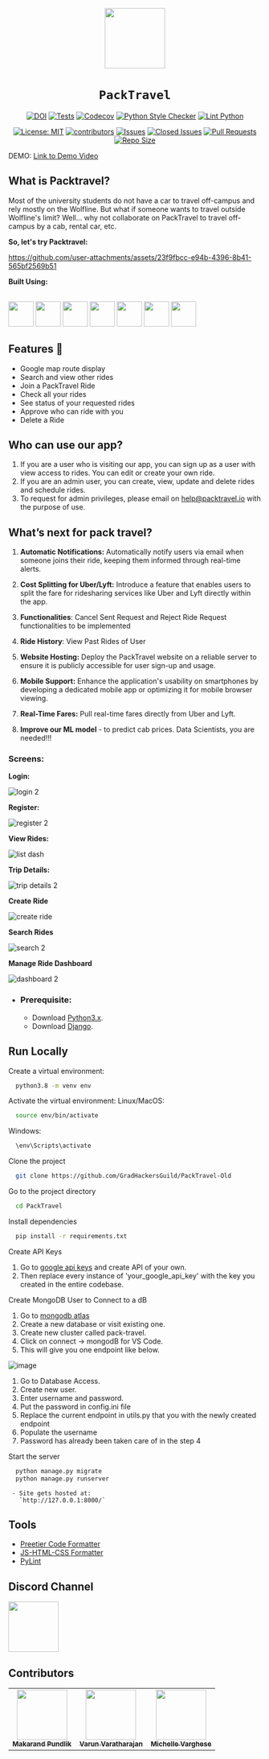 <div align="center">

<img style="width: 120px; height: 120px;" src="./images/wolf2.svg"></img>
# `PackTravel`



[![DOI](https://zenodo.org/badge/879310431.svg)](https://doi.org/10.5281/zenodo.14020210)
[![Tests](https://github.com/brianhhuynh38/PackTravel/actions/workflows/run_test_cases.yml/badge.svg)](https://github.com/brianhhuynh38/PackTravel/actions/workflows/run_test_cases.yml)
[![Codecov](https://codecov.io/gh/brianhhuynh38/PackTravel/branch/main_new/graph/badge.svg)](https://codecov.io/gh/brianhhuynh38/PackTravel)
[![Python Style Checker](https://github.com/brianhhuynh38/PackTravel/actions/workflows/python_style_checker.yml/badge.svg)](https://github.com/brianhhuynh38/PackTravel/actions/workflows/python_style_checker.yml)
[![Lint Python](https://github.com/brianhhuynh38/PackTravel/actions/workflows/pylint.yml/badge.svg)](https://github.com/brianhhuynh38/PackTravel/actions/workflows/pylint.yml)

[![License: MIT](https://img.shields.io/badge/License-MIT-yellow.svg?style=for-the-badge)](https://opensource.org/licenses/MIT) 
[![contributors](https://img.shields.io/github/contributors/brianhhuynh38/PackTravel?style=for-the-badge)](https://github.com/brianhhuynh38/PackTravel/graphs/contributors)
[![Issues](https://img.shields.io/github/issues/brianhhuynh38/PackTravel?style=for-the-badge)](https://github.com/brianhhuynh38/PackTravel/issues)
[![Closed Issues](https://img.shields.io/github/issues-closed-raw/brianhhuynh38/PackTravel?style=for-the-badge)](https://github.com/brianhhuynh38/PackTravel/issues?q=is%3Aissue+is%3Aclosed)
[![Pull Requests](https://img.shields.io/github/issues-pr/brianhhuynh38/PackTravel?style=for-the-badge)](https://github.com/brianhhuynh38/PackTravel/pulls)
[![Repo Size](https://img.shields.io/github/repo-size/brianhhuynh38/PackTravel?style=for-the-badge)](https://github.com/brianhhuynh38/PackTravel)


</div>
DEMO: <a href="https://drive.google.com/drive/u/3/folders/17D7UdbXRUxfWHnkc3N5_KJEVKsNOitFJ" target="_blank">Link to Demo Video</a>


<h2>What is Packtravel?</h2>

Most of the university students do not have a car to travel off-campus and rely mostly on the Wolfline. But what if someone wants to travel outside Wolfline's limit? Well... why not collaborate on PackTravel to travel off-campus by a cab, rental car, etc.

**So, let's try Packtravel:**

https://github.com/user-attachments/assets/23f9fbcc-e94b-4396-8b41-565bf2569b51


**Built Using:**

</br>
<code><a href="https://www.python.org/" target="_blank"><img height="50" src="https://user-images.githubusercontent.com/111834635/194173533-37cd4997-55f3-4bb1-87bd-1a16a3af53aa.png"></a></code>
<code><a href="https://www.djangoproject.com/" target="_blank"><img height="50" src="https://user-images.githubusercontent.com/111834635/194172149-ff6a56be-3025-4d2c-8cdb-b9a7e3f87259.png"></a></code>
<code><a href="https://www.mongodb.com/" target="_blank"><img height="50" src="https://user-images.githubusercontent.com/111834635/194173280-628ecfc0-21ae-4870-8e22-711e6da83820.png"></a></code>
<code><a href="https://developer.mozilla.org/en-US/docs/Glossary/HTML5" target="_blank"><img height="50" src="https://www.vectorlogo.zone/logos/w3_html5/w3_html5-ar21.svg"></a></code>
<code><a href="https://developer.mozilla.org/en-US/docs/Web/CSS" target="_blank"><img height="50" src="https://www.vectorlogo.zone/logos/w3_css/w3_css-ar21.svg"></a></code>
<code><a href="https://www.javascript.com/" target="_blank"><img height="50" src="https://www.vectorlogo.zone/logos/javascript/javascript-ar21.svg"></a></code>
<code><a href="https://getbootstrap.com/" target="_blank"><img height="50" src="https://www.vectorlogo.zone/logos/getbootstrap/getbootstrap-ar21.svg"></a></code>


<h2>Features 💎 </h2>

<ul>
  <li>Google map route display</li>
  <li>Search and view other rides</li>
  <li>Join a PackTravel Ride</li>
  <li>Check all your rides</li>
  <li>See status of your requested rides</li> 
  <li>Approve who can ride with you</li>
  <li> Delete a Ride</li>
  
</ul>


<h2> Who can use our app?</h2>

  1. If you are a user who is visiting our app, you can sign up as a user with view access to rides. You can edit or create your own ride.
  2. If you are an admin user, you can create, view, update and delete rides and schedule rides.
  3. To request for admin privileges, please email on help@packtravel.io with the purpose of use. 

<h2>What’s next for pack travel?</h2>

1. **Automatic Notifications:** Automatically notify users via email when someone joins their ride, keeping them informed through real-time alerts.

2. **Cost Splitting for Uber/Lyft:** Introduce a feature that enables users to split the fare for ridesharing services like Uber and Lyft directly within the app.

3. **Functionalities**: Cancel Sent Request and Reject Ride Request functionalities to be implemented

4. **Ride History**: View Past Rides of User

5. **Website Hosting:** Deploy the PackTravel website on a reliable server to ensure it is publicly accessible for user sign-up and usage.

6. **Mobile Support:** Enhance the application's usability on smartphones by developing a dedicated mobile app or optimizing it for mobile browser viewing.

7. **Real-Time Fares:** Pull real-time fares directly from Uber and Lyft.

8. **Improve our ML model** - to predict cab prices. Data Scientists, you are needed!!!


<h3>Screens:</h3>

**Login:**

![login 2](https://github.com/user-attachments/assets/157dc17c-a4c1-498a-98f2-5c903ca56763)

**Register:**

![register 2](https://github.com/user-attachments/assets/6a230927-5f47-4c35-9da4-679c2aee8281)

**View Rides:**

![list dash](https://github.com/user-attachments/assets/1b173444-a40f-419e-9ffa-44a7bd145bac)

**Trip Details:**

![trip details 2](https://github.com/user-attachments/assets/981a42de-dde7-4294-abe5-5f2f4fbae59d)

**Create Ride**

![create ride](https://github.com/user-attachments/assets/26e7503f-a9f0-4cb9-8af0-64ceedf4d498)

**Search Rides**

![search 2](https://github.com/user-attachments/assets/5c918ca1-df5e-41c3-8656-c5e9d6b1d6f5)

**Manage Ride Dashboard**

![dashboard 2](https://github.com/user-attachments/assets/85025d8e-612f-489b-a9ce-bd23033913d4)

  - ### Prerequisite:
      - Download [Python3.x](https://www.python.org/downloads/release/python-380/).
      - Download [Django](https://docs.djangoproject.com/en/4.1/topics/install/).

   ## Run Locally

Create a virtual environment:

```bash
  python3.8 -m venv env
```

Activate the virtual environment:
Linux/MacOS:
```bash
  source env/bin/activate
```
Windows:
```bash
  \env\Scripts\activate
```

Clone the project

```bash
  git clone https://github.com/GradHackersGuild/PackTravel-Old
```

Go to the project directory

```bash
  cd PackTravel
```

Install dependencies

```bash 
  pip install -r requirements.txt
```

Create API Keys
1) Go to [google api keys](https://developers.google.com/maps/documentation/embed/get-api-key) and create API of your own. 
2) Then replace every instance of 'your_google_api_key' with the key you created in the entire codebase. 

Create MongoDB User to Connect to a dB 
1) Go to [mongodb atlas](https://cloud.mongodb.com/)
2) Create a new database or visit existing one.
3) Create new cluster called pack-travel.
4) Click on connect -> mongodB for VS Code.
5) This will give you one endpoint like below.

![image](https://github.com/user-attachments/assets/b39e2ba4-26e8-4071-a989-f62e0acb42f6)

1) Go to Database Access.
2) Create new user.
3) Enter username and password.
4) Put the password in config.ini file
5) Replace the current endpoint in utils.py that you with the newly created endpoint
6) Populate the username
7) Password has already been taken care of in the step 4 
 

Start the server

```bash
  python manage.py migrate
  python manage.py runserver
```

     - Site gets hosted at:
       `http://127.0.0.1:8000/`
       
## Tools
- [Preetier Code Formatter](https://marketplace.visualstudio.com/items?itemName=esbenp.prettier-vscode)
- [JS-HTML-CSS Formatter](https://marketplace.visualstudio.com/items?itemName=lonefy.vscode-JS-CSS-HTML-formatter)
- [PyLint](https://pylint.org/)



## Discord Channel
<a href="https://discord.com/channels/1290739583042191420/1290739583042191423"><img src="https://github.com/user-attachments/assets/aff2b82a-677c-43da-be9e-73fcda385960" width="100px" height="100px"/></a>



## Contributors 

<table>
  <tr>
    <td align="center"><a href="https://github.com/MakarandPundlik"><img src="https://avatars.githubusercontent.com/u/65530539?v=4" width="100px;" alt=""/><br /><sub><b>Makarand Pundlik</b></sub></a></td>
    <td align="center"><a href="https://github.com/V4run14"><img src="https://avatars.githubusercontent.com/u/59575040?v=4" width="100px;" alt=""/><br /><sub><b>Varun Varatharajan</b></sub></a><br /></td>
    <td align="center"><a href="https://github.com/michellevarghese"><img src="https://avatars.githubusercontent.com/u/73420769?v=4" width="100px;" alt=""/><br /><sub><b>Michelle Varghese</b></sub></a><br /></td>
  </tr>
</table>


